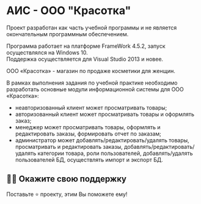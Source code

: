 # АИС - ООО "Красотка"
Проект разработан как часть учебной программы и не является окончательным программным обеспечением.

Программа работает на платформе FrameWork 4.5.2, запуск осуществлялся на Windows 10.<br>
Поддержка осуществляется для Visual Studio 2013 и новее.

ООО «Красотка» - магазин по продаже косметики для женщин.

В рамках выполнения задания по учебной практике необходимо разработать основные модули информационной системы для ООО «Красотка»:
- неавторизованный клиент может просматривать товары;
- авторизованный клиент может просматривать товары и оформлять заказ;
- менеджер может просматривать товары, оформлять и редактировать заказы, формировать отчет по заказам;
- администратор может добавлять/редактировать/удалять товары, просматривать и редактировать заказы, 
добавлять/редактировать/удалять категории товара, роли пользователей, добавлять/удалять пользователей БД, осуществлять импорт и экспорт БД.


## :man_astronaut: Окажите свою поддержку

Поставьте ⭐️ проекту, этим Вы поможете ему!
